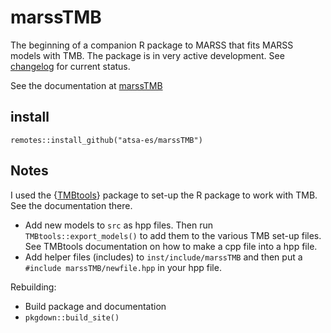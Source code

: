 # marssTMB

The beginning of a companion R package to MARSS that fits MARSS models with TMB. The package is in very active development. See [changelog]("news/index.html") for current status.

See the documentation at [marssTMB](https://atsa-es.github.io/marssTMB/)

## install

```
remotes::install_github("atsa-es/marssTMB")
```

## Notes

I used the {[TMBtools](https://github.com/mlysy/TMBtools)} package to set-up the R package to work with TMB. See the documentation there.

* Add new models to `src` as hpp files. Then run `TMBtools::export_models()` to add them to the various TMB set-up files. See TMBtools documentation on how to make a cpp file into a hpp file.
* Add helper files (includes) to `inst/include/marssTMB` and then put a `#include marssTMB/newfile.hpp` in your hpp file.

Rebuilding:

* Build package and documentation
* `pkgdown::build_site()`
